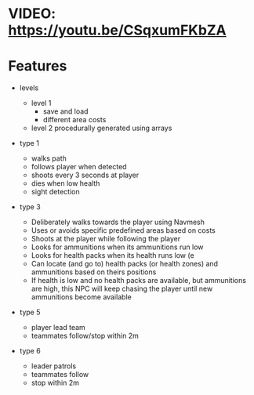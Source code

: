 # VIDEO: https://youtu.be/CSqxumFKbZA
# Features

* levels
    * level 1 
        * save and load
        * different area costs
    * level 2 procedurally generated using arrays

* type 1 
    * walks path
    * follows player when detected
    * shoots every 3 seconds at player
    * dies when low health
    * sight detection

* type 3
    * Deliberately walks towards the player using Navmesh
    * Uses or avoids specific predefined areas based on costs
    * Shoots at the player while following the player
    * Looks for ammunitions when its ammunitions run low
    * Looks for health packs when its health runs low (e
    * Can locate (and go to) health packs (or health zones) and ammunitions based on theirs positions
    * If health is low and no health packs are available, but ammunitions are high, this NPC will keep chasing the player until new ammunitions become available

* type 5
    * player lead team
    * teammates follow/stop within 2m

* type 6
    * leader patrols
    * teammates follow
    * stop within 2m

